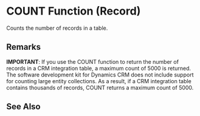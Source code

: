 <properties
                pageTitle="COUNT Function (Record) | Dynamics NAV"
                description="Describes the COUNT function that returns the number of records in a table."
                services=""
                documentationCenter=""
                authors="edupont04"/>
<tags
    ms.prod="dynamics-nav-2017"
    ms.topic="article"
    ms.devlang="na"
    ms.tgt_pltfrm="na"
    ms.workload="na"
    ms.date="07/13/2016"
    ms.author="edupont04" />

# COUNT Function (Record)
Counts the number of records in a table.
<!-- This topic represents changes to the topic for COUNT that is pending migration from CAPS -->
## Remarks
<!-- Change 1: SE bug 171777 for the CRM SDK returning a maximum of 5000 records -->

**IMPORTANT**:  If you use the COUNT function to return the number of records in a CRM integration table, a maximum count of 5000 is returned. The software development kit for Dynamics CRM does not include support for counting large entity collections. As a result, if a CRM integration table contains thousands of records, COUNT returns a maximum count of 5000.  

## See Also  
